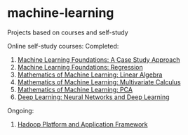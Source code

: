 # machine-learning
Projects based on courses and self-study

Online self-study courses:
Completed:
1. [Machine Learning Foundations: A Case Study Approach](https://www.coursera.org/learn/ml-foundations/home/welcome)
2. [Machine Learning Foundations: Regression](https://www.coursera.org/learn/ml-regression/home/welcome)
3. [Mathematics of Machine Learning: Linear Algebra](https://www.coursera.org/learn/linear-algebra-machine-learning/home/welcome)
4. [Mathematics of Machine Learning: Multivariate Calculus](https://www.coursera.org/learn/multivariate-calculus-machine-learning/home/welcome)
5. [Mathematics of Machine Learning: PCA](https://www.coursera.org/learn/pca-machine-learning/home/welcome)
6. [Deep Learning: Neural Networks and Deep Learning](https://www.coursera.org/learn/neural-networks-deep-learning/home/welcome)

Ongoing:
1. [Hadoop Platform and Application Framework](https://www.coursera.org/learn/hadoop/home/info)
